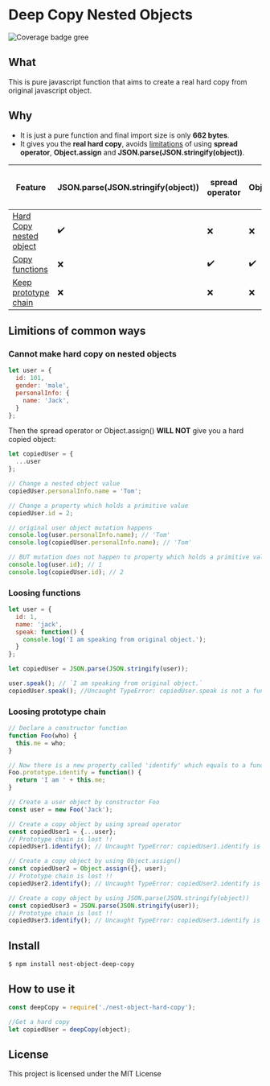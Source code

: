 # Deep Copy Nested Objects 

![Coverage badge gree][coverage-badge-green]

[coverage-badge-green]: https://img.shields.io/badge/Coverage-100%25-brightgreen.svg
[coverage-badge-yellow]: https://img.shields.io/badge/Coverage-100%25-yellow.svg
[coverage-badge-red]: https://img.shields.io/badge/Coverage-100%25-red.svg

## What
This is pure javascript function that aims to create a real hard copy from original javascript object.



## Why
* It is just a pure function and final import size is only **662 bytes**.
* It gives you the **real hard copy**, avoids [limitations](#limitions-of-common-ways) of using **spread operator**, **Object.assign** and **JSON.parse(JSON.stringify(object))**. 

| Feature  | JSON.parse(JSON.stringify(object)) | spread operator | Object.assign | nest-object-deep-copy |
| ------------- | ------------- | ------------- | ------------- | ------------- |
| [Hard Copy nested object](#cannot-make-hard-copy-on-nested-objects) | :heavy_check_mark:  | :x:  | :x:  | :heavy_check_mark:  |
| [Copy functions](#loosing-functions) | :x:  | :heavy_check_mark:  | :heavy_check_mark:  |  :heavy_check_mark:  |
| [Keep prototype chain](#loosing-prototype-chain)  | :x:  | :x:  | :x:  |  :heavy_check_mark:  |

## Limitions of common ways
### Cannot make hard copy on nested objects 

```javascript
let user = {
  id: 101,
  gender: 'male',
  personalInfo: {
    name: 'Jack',
  }
};
```

Then the spread operator or Object.assign() **WILL NOT** give you a hard copied object:

```javascript
let copiedUser = {
  ...user
};

// Change a nested object value
copiedUser.personalInfo.name = 'Tom';

// Change a property which holds a primitive value
copiedUser.id = 2;

// original user object mutation happens
console.log(user.personalInfo.name); // 'Tom'
console.log(copiedUser.personalInfo.name); // 'Tom'

// BUT mutation does not happen to property which holds a primitive value
console.log(user.id); // 1
console.log(copiedUser.id); // 2
```


### Loosing functions

```javascript
let user = {
  id: 1,
  name: 'jack',
  speak: function() {
    console.log('I am speaking from original object.');
  }
};

let copiedUser = JSON.parse(JSON.stringify(user));

user.speak(); // `I am speaking from original object.`
copiedUser.speak(); //Uncaught TypeError: copiedUser.speak is not a function
```

### Loosing prototype chain

```javascript
// Declare a constructor function
function Foo(who) {
  this.me = who;
}

// Now there is a new property called 'identify' which equals to a function in prototype chain of any object being created by calling new Foo
Foo.prototype.identify = function() {
  return 'I am ' + this.me;
}

// Create a user object by constructor Foo
const user = new Foo('Jack');

// Create a copy object by using spread operator
const copiedUser1 = {...user};
// Prototype chain is lost !!
copiedUser1.identify(); // Uncaught TypeError: copiedUser1.identify is not a function

// Create a copy object by using Object.assign()
const copiedUser2 = Object.assign({}, user);
// Prototype chain is lost !!
copiedUser2.identify(); // Uncaught TypeError: copiedUser2.identify is not a function

// Create a copy object by using JSON.parse(JSON.stringify(object))
const copiedUser3 = JSON.parse(JSON.stringify(user));
// Prototype chain is lost !!
copiedUser3.identify(); // Uncaught TypeError: copiedUser3.identify is not a function

```

## Install
```console
$ npm install nest-object-deep-copy
```

## How to use it
```javascript
const deepCopy = require('./nest-object-hard-copy');

//Get a hard copy
let copiedUser = deepCopy(object);

```
## License

This project is licensed under the MIT License 
